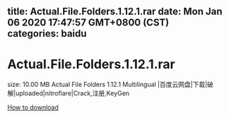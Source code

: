 
title: Actual.File.Folders.1.12.1.rar
date: Mon Jan 06 2020 17:47:57 GMT+0800 (CST)    
categories: baidu
---

# Actual.File.Folders.1.12.1.rar
size: 10.00 MB
 Actual File Folders 1.12.1 Multilingual |百度云网盘|下载|破解|uploaded|nitroflare|Crack,注册,KeyGen
 

[How to download](https://bpcam.bemobtrk.com/go/2ceec3aa-1ca2-46d6-b9ff-aaa5c184517c?jno=3082)